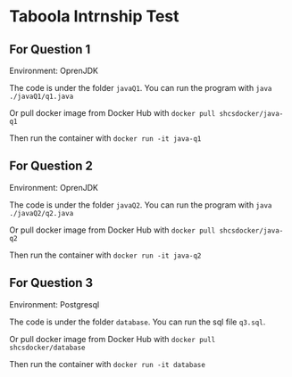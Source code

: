 # Taboola Intrnship Test
## For Question 1

Environment: OprenJDK

The code is under the folder `javaQ1`. You can run the program with `java ./javaQ1/q1.java`

Or pull docker image from Docker Hub with `docker pull shcsdocker/java-q1`

Then run the container with `docker run -it java-q1`

## For Question 2

Environment: OprenJDK

The code is under the folder `javaQ2`. You can run the program with `java ./javaQ2/q2.java`

Or pull docker image from Docker Hub with `docker pull shcsdocker/java-q2`

Then run the container with `docker run -it java-q2`

## For Question 3

Environment: Postgresql

The code is under the folder `database`. You can run the sql file `q3.sql`.

Or pull docker image from Docker Hub with `docker pull shcsdocker/database`

Then run the container with `docker run -it database`
